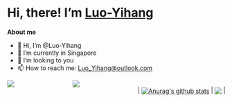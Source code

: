 # Hi, there!  I’m [Luo-Yihang](https://darklyh.com)

**About me**
- 👋 Hi, I’m @Luo-Yihang
- 🌱 I’m currently in Singapore
- 💞️ I’m looking to you
- 📫 How to reach me: Luo_Yihang@outlook.com

<div style="display: flex; flex-direction: row; justify-content: space-between">
<a href="https://github.com/Luo-Yihang">
  <img src="https://github-readme-stats.vercel.app/api?username=Luo-Yihang&show_icons=true&theme=dark" />
</a>
<a href="https://github.com/Luo-Yihang">
  <img src="https://github-readme-stats.vercel.app/api/top-langs/?username=Luo-Yihang&layout=compact&theme=dark" />
</a>

| <a href="https://github.com/Luo-Yihang"><img align="center" src="https://github-readme-stats.vercel.app/api?username=Luo-Yihang&show_icons=true&theme=dark" alt="Anurag's github stats" /></a> | <a href="https://github.com/Luo-Yihang"><img align="center" src="https://github-readme-stats.vercel.app/api/top-langs/?username=Luo-Yihang&layout=compact&theme=dark" /></a> |
